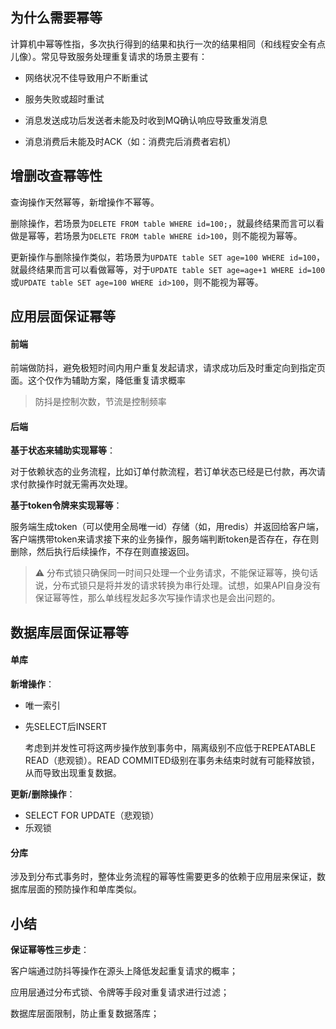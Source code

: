 ## 为什么需要幂等

计算机中幂等性指，多次执行得到的结果和执行一次的结果相同（和线程安全有点儿像）。常见导致服务处理重复请求的场景主要有：

+ 网络状况不佳导致用户不断重试

+ 服务失败或超时重试

+ 消息发送成功后发送者未能及时收到MQ确认响应导致重发消息

+ 消息消费后未能及时ACK（如：消费完后消费者宕机）

    

## 增删改查幂等性

查询操作天然幂等，新增操作不幂等。

删除操作，若场景为`DELETE FROM table WHERE id=100;`，就最终结果而言可以看做是幂等，若场景为`DELETE FROM table WHERE id>100`，则不能视为幂等。

更新操作与删除操作类似，若场景为`UPDATE table SET age=100 WHERE id=100`，就最终结果而言可以看做幂等，对于`UPDATE table SET age=age+1 WHERE id=100`或`UPDATE table SET age=100 WHERE id>100`，则不能视为幂等。



## 应用层面保证幂等

#### 前端

前端做防抖，避免极短时间内用户重复发起请求，请求成功后及时重定向到指定页面。这个仅作为辅助方案，降低重复请求概率

> 防抖是控制次数，节流是控制频率



#### 后端

**基于状态来辅助实现幂等**：

对于依赖状态的业务流程，比如订单付款流程，若订单状态已经是已付款，再次请求付款操作时就无需再次处理。

**基于token令牌来实现幂等**：

服务端生成token（可以使用全局唯一id）存储（如，用redis）并返回给客户端，客户端携带token来请求接下来的业务操作，服务端判断token是否存在，存在则删除，然后执行后续操作，不存在则直接返回。

> :warning: 分布式锁只确保同一时间只处理一个业务请求，不能保证幂等，换句话说，分布式锁只是将并发的请求转换为串行处理。试想，如果API自身没有保证幂等性，那么单线程发起多次写操作请求也是会出问题的。



## 数据库层面保证幂等

#### 单库

**新增操作**：

+ 唯一索引

+ 先SELECT后INSERT

    考虑到并发性可将这两步操作放到事务中，隔离级别不应低于REPEATABLE READ（悲观锁）。READ COMMITED级别在事务未结束时就有可能释放锁，从而导致出现重复数据。

**更新/删除操作**：

+ SELECT FOR UPDATE（悲观锁）
+ 乐观锁

#### 分库

涉及到分布式事务时，整体业务流程的幂等性需要更多的依赖于应用层来保证，数据库层面的预防操作和单库类似。



## 小结

**保证幂等性三步走**：

客户端通过防抖等操作在源头上降低发起重复请求的概率；

应用层通过分布式锁、令牌等手段对重复请求进行过滤；

数据库层面限制，防止重复数据落库；